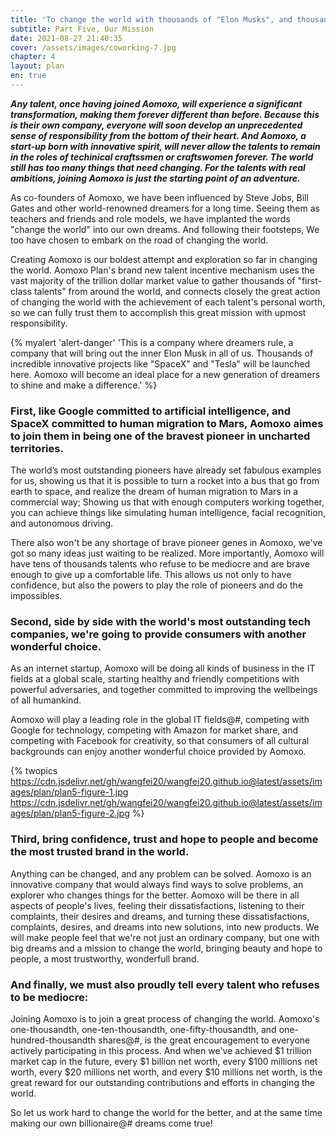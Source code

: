 ```yaml
---
title: 'To change the world with thousands of "Elon Musks", and thousands of incredible projects'
subtitle: Part Five, Our Mission
date: 2021-08-27 21:40:35
cover: /assets/images/coworking-7.jpg
chapter: 4
layout: plan
en: true
---
```


***Any talent, once having joined Aomoxo, will experience a significant transformation, making them forever different than before. Because this is their own company, everyone will soon develop an unprecedented sense of responsibility from the bottom of their heart. And Aomoxo, a start-up born with innovative spirit, will never allow the talents to remain in the roles of techinical craftssmen or craftswomen forever. The world still has too many things that need changing. For the talents with real ambitions, joining Aomoxo is just the starting point of an adventure.***

As co-founders of Aomoxo, we have been influenced by Steve Jobs, Bill Gates and other world-renowned dreamers for a long time. Seeing them as teachers and friends and role models, we have implanted the words "change the world" into our own dreams. And following their footsteps, We too have chosen to embark on the road of changing the world.

Creating Aomoxo is our boldest attempt and exploration so far in changing the world. Aomoxo Plan's brand new talent incentive mechanism uses the vast majority of the trillion dollar market value to gather thousands of "first-class talents" from around the world, and connects closely the great action of changing the world with the achievement of each talent's personal worth, so we can fully trust them to accomplish this great mission with upmost responsibility.

{% myalert 'alert-danger'  'This is a company where dreamers rule, a company that will bring out the inner Elon Musk in all of us. Thousands of incredible innovative projects like "SpaceX" and "Tesla" will be launched here. Aomoxo will become an ideal place for a new generation of dreamers to shine and make a difference.' %}

### First, like Google committed to artificial intelligence, and SpaceX committed to human migration to Mars, Aomoxo aimes to join them in being one of the bravest pioneer in uncharted territories.

The world’s most outstanding pioneers have already set fabulous examples for us, showing us that it is possible to turn a rocket into a bus that go from earth to space, and realize the dream of human migration to Mars in a commercial way; Showing us that with enough computers working together, you can achieve things like simulating human intelligence, facial recognition, and autonomous driving.

There also won't be any shortage of brave pioneer genes in Aomoxo, we've got so many ideas just waiting to be realized. More importantly, Aomoxo will have tens of thousands talents who refuse to be mediocre and are brave enough to give up a comfortable life. This allows us not only to have confidence, but also the powers to play the role of pioneers and do the impossibles.

### Second, side by side with the world's most outstanding tech companies, we're going to provide consumers with another wonderful choice.

As an internet startup, Aomoxo will be doing all kinds of business in the IT fields at a global scale, starting healthy and friendly competitions with powerful adversaries, and together committed to improving the wellbeings of all humankind.

Aomoxo will play a leading role in the global IT fields@#, competing with Google for technology, competing with Amazon for market share, and competing with Facebook for creativity, so that consumers of all cultural backgrounds can enjoy another wonderful choice provided by Aomoxo.

{% twopics https://cdn.jsdelivr.net/gh/wangfei20/wangfei20.github.io@latest/assets/images/plan/plan5-figure-1.jpg https://cdn.jsdelivr.net/gh/wangfei20/wangfei20.github.io@latest/assets/images/plan/plan5-figure-2.jpg %}

### Third, bring confidence, trust and hope to people and become the most trusted brand in the world.

Anything can be changed, and any problem can be solved. Aomoxo is an innovative company that would always find ways to solve problems, an explorer who changes things for the better. Aomoxo will be there in all aspects of people's lives, feeling their dissatisfactions, listening to their complaints, their desires and dreams, and turning these dissatisfactions, complaints, desires, and dreams into new solutions, into new products. We will make people feel that we're not just an ordinary company, but one with big dreams and a mission to change the world, bringing beauty and hope to people, a most trustworthy, wonderfull brand.

### And finally, we must also proudly tell every talent who refuses to be mediocre:

Joining Aomoxo is to join a great process of changing the world. Aomoxo's one-thousandth, one-ten-thousandth, one-fifty-thousandth, and one-hundred-thousandth shares@#, is the great encouragement to everyone actively participating in this process. And when we've achieved $1 trillion market cap in the future, every $1 billion net worth, every $100 millions net worth, every $20 millions net worth, and every $10 millions net worth, is the great reward for our outstanding contributions and efforts in changing the world.

So let us work hard to change the world for the better, and at the same time making our own billionaire@# dreams come true!
